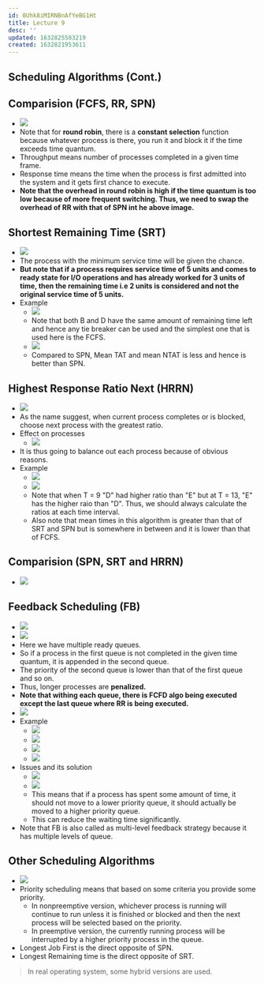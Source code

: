 ```yaml
---
id: 0Uhk8iMIRNBnAfYeBG1Ht
title: Lecture 9
desc: ''
updated: 1632825583219
created: 1632821953611
---
```


## Scheduling Algorithms (Cont.)

## Comparision (FCFS, RR, SPN)

- ![](/assets/images/2021-09-28-15-14-20.png)
- Note that for **round robin**, there is a **constant selection** function because whatever process is there, you run it and block it if the time exceeds time quantum.
- Throughput means number of processes completed in a given time frame.
- Response time means the time when the process is first admitted into the system and it gets first chance to execute.
- **Note that the overhead in round robin is high if the time quantum is too low because of more frequent switching. Thus, we need to swap the overhead of RR with that of SPN int he above image.**

## Shortest Remaining Time (SRT)

- ![](/assets/images/2021-09-28-15-22-39.png)
- The process with the minimum service time will be given the chance.
- **But note that if a process requires service time of 5 units and comes to ready state for I/O operations and has already worked for 3 units of time, then the remaining time i.e 2 units is considered and not the original service time of 5 units.**
- Example
  - ![](/assets/images/2021-09-28-15-28-55.png)
  - Note that both B and D have the same amount of remaining time left and hence any tie breaker can be used and the simplest one that is used here is the FCFS.
  - ![](/assets/images/2021-09-28-15-29-57.png)
  - Compared to SPN, Mean TAT and mean NTAT is less and hence is better than SPN.

## Highest Response Ratio Next (HRRN)

- ![](/assets/images/2021-09-28-15-31-07.png)
- As the name suggest, when current process completes or is blocked, choose next process with the greatest ratio.
- Effect on processes
  - ![](/assets/images/2021-09-28-15-34-20.png)
- It is thus going to balance out each process because of obvious reasons.
- Example
  - ![](/assets/images/2021-09-28-15-38-03.png)
  - ![](/assets/images/2021-09-28-15-38-13.png)
  - Note that when T = 9 "D" had higher ratio than "E" but at T = 13, "E" has the higher raio than "D". Thus, we should always calculate the ratios at each time interval.
  - Also note that mean times in this algorithm is greater than that of SRT and SPN but is somewhere in between and it is lower than that of FCFS.

## Comparision (SPN, SRT and HRRN)

- ![](/assets/images/2021-09-28-15-40-07.png)

## Feedback Scheduling (FB)

- ![](/assets/images/2021-09-28-15-43-17.png)
- ![](/assets/images/2021-09-28-15-49-15.png)
- Here we have multiple ready queues.
- So if a process in the first queue is not completed in the given time quantum, it is appended in the second queue.
- The priority of the second queue is lower than that of the first queue and so on.
- Thus, longer processes are **penalized.**
- **Note that withing each queue, there is FCFD algo being executed except the last queue where RR is being executed.**
- ![](/assets/images/2021-09-28-15-53-31.png)
- Example
  - ![](/assets/images/2021-09-28-15-55-42.png)
  - ![](/assets/images/2021-09-28-15-59-07.png)
  - ![](/assets/images/2021-09-28-15-59-26.png)
  - ![](/assets/images/2021-09-28-16-00-12.png)
- Issues and its solution
  - ![](/assets/images/2021-09-28-16-01-01.png)
  - ![](/assets/images/2021-09-28-16-03-15.png)
  - This means that if a process has spent some amount of time, it should not move to a lower priority queue, it should actually be moved to a higher priority queue.
  - This can reduce the waiting time significantly.
- Note that FB is also called as multi-level feedback strategy because it has multiple levels of queue.

## Other Scheduling Algorithms

- ![](/assets/images/2021-09-28-16-05-48.png)
- Priority scheduling means that based on some criteria you provide some priority.
  - In nonpreemptive version, whichever process is running will continue to run unless it is finished or blocked and then the next process will be selected based on the priority.
  - In preemptive version, the currently running process will be interrupted by a higher priority process in the queue.
- Longest Job First is the direct opposite of SPN.
- Longest Remaining time is the direct opposite of SRT.

> In real operating system, some hybrid versions are used.

